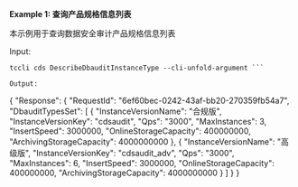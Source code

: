 **Example 1: 查询产品规格信息列表**

本示例用于查询数据安全审计产品规格信息列表

Input: 

```
tccli cds DescribeDbauditInstanceType --cli-unfold-argument ```

Output: 
```
{
    "Response": {
        "RequestId": "6ef60bec-0242-43af-bb20-270359fb54a7",
        "DbauditTypesSet": [
            {
                "InstanceVersionName": "合规版",
                "InstanceVersionKey": "cdsaudit",
                "Qps": "3000",
                "MaxInstances": 3,
                "InsertSpeed": 3000000,
                "OnlineStorageCapacity": 400000000,
                "ArchivingStorageCapacity": 4000000000
            },
            {
                "InstanceVersionName": "高级版",
                "InstanceVersionKey": "cdsaudit_adv",
                "Qps": "3000",
                "MaxInstances": 6,
                "InsertSpeed": 3000000,
                "OnlineStorageCapacity": 400000000,
                "ArchivingStorageCapacity": 4000000000
            }
        ]
    }
}
```

